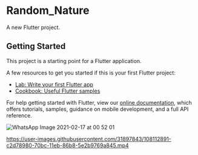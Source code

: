 # Random_Nature

A new Flutter project.

## Getting Started

This project is a starting point for a Flutter application.

A few resources to get you started if this is your first Flutter project:

- [Lab: Write your first Flutter app](https://flutter.dev/docs/get-started/codelab)
- [Cookbook: Useful Flutter samples](https://flutter.dev/docs/cookbook)

For help getting started with Flutter, view our
[online documentation](https://flutter.dev/docs), which offers tutorials,
samples, guidance on mobile development, and a full API reference.


![WhatsApp Image 2021-02-17 at 00 52 01](https://user-images.githubusercontent.com/31897843/108112879-beab6c00-70bc-11eb-880c-78dd41394b29.jpeg)


https://user-images.githubusercontent.com/31897843/108112891-c2d78980-70bc-11eb-86b8-5e2b9769a845.mp4


